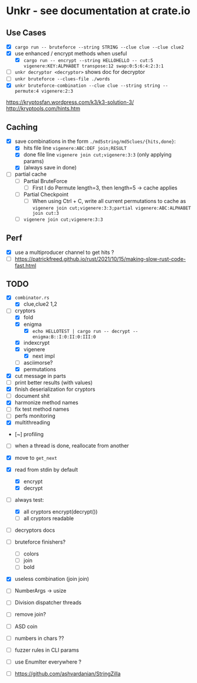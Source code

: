 # Unkr - see documentation at crate.io

## Use Cases
- [x] `cargo run -- bruteforce --string STRING --clue clue --clue clue2 `
- [x] use enhanced / encrypt methods when useful
  - [x] `cargo run -- encrypt --string HELLOHELLO -- cut:5 vigenere:KEY:ALPHABET transpose:12 swap:0:5:6:4:2:3:1`
- [ ] `unkr decryptor <decryptor>` shows doc for decryptor
- [ ] `unkr bruteforce --clues-file ./words`
- [x] `unkr bruteforce-combination --clue clue --string string -- permute:4 vigenere:2:3`

https://kryptosfan.wordpress.com/k3/k3-solution-3/
http://kryptools.com/hints.htm

## Caching

- [x] save combinations in the form `./md5string/md5clues/{hits,done}`:
  - [x] hits file line `vigenere:ABC:DEF join;RESULT`
  - [x] done file line `vigenere join cut;vigenere:3:3` (only applying params)
  - [x] (always save in done)
- [ ] partial cache
  - [ ] Partial BruteForce
    - [ ] First I do Permute length=3, then length=5 -> cache applies
  - [ ] Partial Checkpoint
    - [ ] When using Ctrl + C, write all current permutations to cache as
      `vigenere join cut;vigenere:3:3;partial vigenere:ABC:ALPHABET join cut:3`
  - [ ] `vigenere join cut;vigenere:3:3`

## Perf

- [x] use a multiproducer channel to get hits ?
- [ ] https://patrickfreed.github.io/rust/2021/10/15/making-slow-rust-code-fast.html

## TODO

- [x] `combinator.rs`
  - [x] clue,clue2 1,2
- [ ] cryptors
  - [x] fold
  - [x] enigma
    - [x] `echo HELLOTEST | cargo run -- decrypt -- enigma:B::I:0:II:0:III:0`
  - [x] indexcrypt
  - [x] vigenere
    - [x] next impl
  - [ ] asciimorse?
  - [x] permutations
- [x] cut message in parts
- [ ] print better results (with values)
- [x] finish deserialization for cryptors
- [ ] document shit
- [x] harmonize method names
- [ ] fix test method names
- [ ] perfs monitoring
- [x] multithreading
- [~] profiling
- [ ] when a thread is done, reallocate from another
- [x] move to `get_next`
- [x] read from stdin by default
  - [x] encrypt
  - [x] decrypt
- [ ] always test:
  - [x] all cryptors encrypt(decrypt())
  - [ ] all cryptors readable
- [ ] decryptors docs
- [ ] bruteforce finishers?
  - [ ] colors
  - [ ] join
  - [ ] bold
- [x] useless combination (join join)
- [ ] NumberArgs -> usize
- [ ] Division dispatcher threads
- [ ] remove join?
- [ ] ASD coin
- [ ] numbers in chars ??
- [ ] fuzzer rules in CLI params
- [ ] use EnumIter everywhere ?
- [ ] https://github.com/ashvardanian/StringZilla

